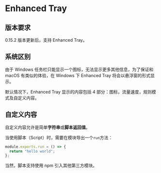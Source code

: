 # Enhanced Tray

## 版本要求

0.15.2 版本更新后，支持 Enhanced Tray。

## 系统区别

由于 Windows 任务栏只能显示一个图标，无法显示更多其他信息，为了保证和 macOS 有类似的体验，在 Windows 下 Enhanced Tray 将会以悬浮窗的形式显示。

默认情况下，Enhanced Tray 显示的内容包括 4 部分：图标，流量速度，规则模式及自定义内容。

## 自定义内容

自定义内容允许是简单**字符串**或**脚本返回值**。

当使用脚本（Script）时，需要在模块导出一个`run`方法：

```js
module.exports.run = () => {
  return "hello world";
};
```

当然，脚本支持使用 npm 引入其他第三方模块。
